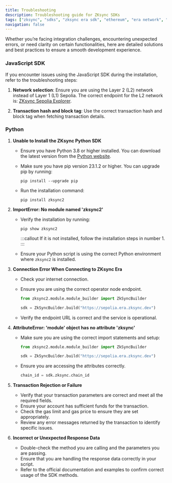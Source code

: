 ```yaml
---
title: Troubleshooting
description: Troubleshooting guide for ZKsync SDKs
tags: ["zksync", "sdks", "zksync era sdk", "ethereum", "era network", "troubleshooting"]
navigation: false
---
```


Whether you’re facing integration challenges, encountering unexpected errors, or need clarity on certain
functionalities, here are detailed solutions and best practices to ensure a smooth development experience.

### JavaScript SDK

If you encounter issues using the JavaScript SDK during the installation, refer to the troubleshooting steps:

1. **Network selection**: Ensure you are using the Layer 2 (L2) network instead of Layer 1 (L1) Sepolia. The
correct endpoint for the L2 network is: [ZKsync Sepolia Explorer](https://sepolia.era.zksync.dev).

2. **Transaction hash and block tag**: Use the correct transaction hash and block tag when fetching transaction details.

### Python

1. **Unable to Install the ZKsync Python SDK**

   - Ensure you have Python 3.8 or higher installed. You can download the latest version from the [Python website](https://www.python.org/downloads/).
   - Make sure you have pip version 23.1.2 or higher. You can upgrade pip by running:

     ```shell
     pip install --upgrade pip
     ```

   - Run the installation command:

     ```shell
     pip install zksync2
     ```

2. **ImportError: No module named 'zksync2'**

   - Verify the installation by running:

     ```shell
     pip show zksync2
     ```

     :::callout
     If it is not installed, follow the installation steps in number 1.
     :::
   - Ensure your Python script is using the correct Python environment where `zksync2` is installed.

3. **Connection Error When Connecting to ZKsync Era**

   - Check your internet connection.
   - Ensure you are using the correct operator node endpoint.

     ```python
     from zksync2.module.module_builder import ZkSyncBuilder

     sdk = ZkSyncBuilder.build("https://sepolia.era.zksync.dev")
     ```

   - Verify the endpoint URL is correct and the service is operational.

4. **AttributeError: 'module' object has no attribute 'zksync'**

   - Make sure you are using the correct import statements and setup:

     ```python
     from zksync2.module.module_builder import ZkSyncBuilder

     sdk = ZkSyncBuilder.build("https://sepolia.era.zksync.dev")
     ```

   - Ensure you are accessing the attributes correctly.

     ```python
     chain_id = sdk.zksync.chain_id
     ```

5. **Transaction Rejection or Failure**

   - Verify that your transaction parameters are correct and meet all the required fields.
   - Ensure your account has sufficient funds for the transaction.
   - Check the gas limit and gas price to ensure they are set appropriately.
   - Review any error messages returned by the transaction to identify specific issues.

6. **Incorrect or Unexpected Response Data**

   - Double-check the method you are calling and the parameters you are passing.
   - Ensure that you are handling the response data correctly in your script.
   - Refer to the official documentation and examples to confirm correct usage of the SDK methods.

